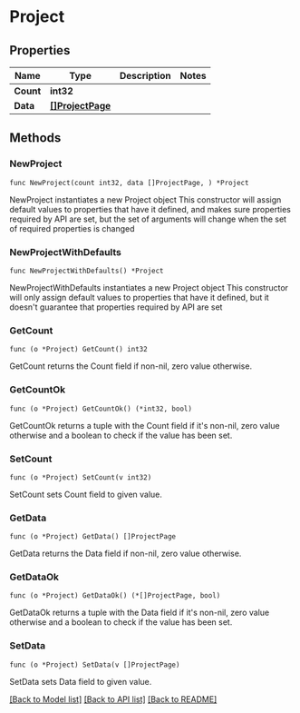 # Project

## Properties

Name | Type | Description | Notes
------------ | ------------- | ------------- | -------------
**Count** | **int32** |  | 
**Data** | [**[]ProjectPage**](ProjectPage.md) |  | 

## Methods

### NewProject

`func NewProject(count int32, data []ProjectPage, ) *Project`

NewProject instantiates a new Project object
This constructor will assign default values to properties that have it defined,
and makes sure properties required by API are set, but the set of arguments
will change when the set of required properties is changed

### NewProjectWithDefaults

`func NewProjectWithDefaults() *Project`

NewProjectWithDefaults instantiates a new Project object
This constructor will only assign default values to properties that have it defined,
but it doesn't guarantee that properties required by API are set

### GetCount

`func (o *Project) GetCount() int32`

GetCount returns the Count field if non-nil, zero value otherwise.

### GetCountOk

`func (o *Project) GetCountOk() (*int32, bool)`

GetCountOk returns a tuple with the Count field if it's non-nil, zero value otherwise
and a boolean to check if the value has been set.

### SetCount

`func (o *Project) SetCount(v int32)`

SetCount sets Count field to given value.


### GetData

`func (o *Project) GetData() []ProjectPage`

GetData returns the Data field if non-nil, zero value otherwise.

### GetDataOk

`func (o *Project) GetDataOk() (*[]ProjectPage, bool)`

GetDataOk returns a tuple with the Data field if it's non-nil, zero value otherwise
and a boolean to check if the value has been set.

### SetData

`func (o *Project) SetData(v []ProjectPage)`

SetData sets Data field to given value.



[[Back to Model list]](../README.md#documentation-for-models) [[Back to API list]](../README.md#documentation-for-api-endpoints) [[Back to README]](../README.md)


